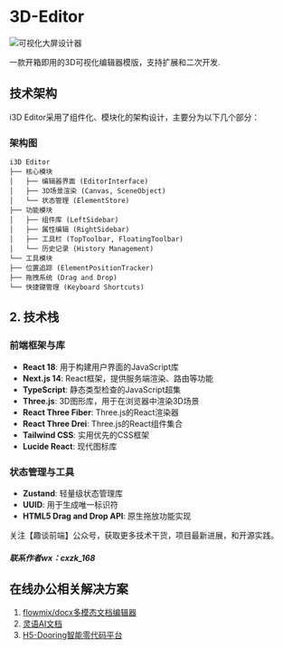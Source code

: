 # 3D-Editor

![可视化大屏设计器](./demo.png)

一款开箱即用的3D可视化编辑器模版，支持扩展和二次开发.


## 技术架构

i3D Editor采用了组件化、模块化的架构设计，主要分为以下几个部分：

### 架构图

```
i3D Editor
├── 核心模块
│   ├── 编辑器界面 (EditorInterface)
│   ├── 3D场景渲染 (Canvas, SceneObject)
│   └── 状态管理 (ElementStore)
├── 功能模块
│   ├── 组件库 (LeftSidebar)
│   ├── 属性编辑 (RightSidebar)
│   ├── 工具栏 (TopToolbar, FloatingToolbar)
│   └── 历史记录 (History Management)
└── 工具模块
├── 位置追踪 (ElementPositionTracker)
├── 拖拽系统 (Drag and Drop)
└── 快捷键管理 (Keyboard Shortcuts)

```


## 2. 技术栈

### 前端框架与库

- **React 18**: 用于构建用户界面的JavaScript库
- **Next.js 14**: React框架，提供服务端渲染、路由等功能
- **TypeScript**: 静态类型检查的JavaScript超集
- **Three.js**: 3D图形库，用于在浏览器中渲染3D场景
- **React Three Fiber**: Three.js的React渲染器
- **React Three Drei**: Three.js的React组件集合
- **Tailwind CSS**: 实用优先的CSS框架
- **Lucide React**: 现代图标库

### 状态管理与工具

- **Zustand**: 轻量级状态管理库
- **UUID**: 用于生成唯一标识符
- **HTML5 Drag and Drop API**: 原生拖放功能实现


关注【趣谈前端】公众号，获取更多技术干货，项目最新进展，和开源实践。

##### 联系作者wx：cxzk_168

## 在线办公相关解决方案

1. [flowmix/docx多模态文档编辑器](https://flowmix.turntip.cn)
2. [灵语AI文档](https://mindlink.turntip.cn)
3. [H5-Dooring智能零代码平台](https://github.com/MrXujiang/h5-Dooring)



